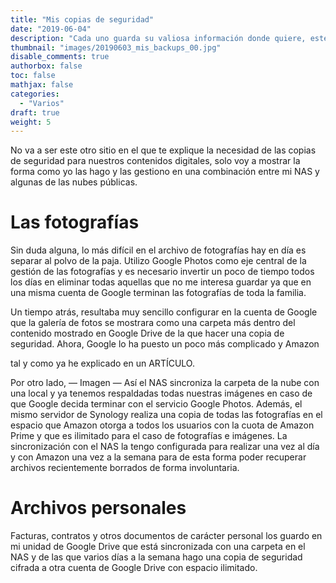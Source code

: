 ```yaml
---
title: "Mis copias de seguridad"
date: "2019-06-04"
description: "Cada uno guarda su valiosa información donde quiere, este sólo es mi modo de hacerlo"
thumbnail: "images/20190603_mis_backups_00.jpg"
disable_comments: true
authorbox: false
toc: false
mathjax: false
categories:
  - "Varios"
draft: true
weight: 5
---
```

No va a ser este otro sitio en el que te explique la necesidad de las copias de seguridad para nuestros contenidos digitales, solo voy a mostrar la forma como yo las hago y las gestiono en una combinación entre mi NAS y algunas de las nubes públicas.
<!--more-->

# Las fotografías
Sin duda alguna, lo más difícil en el archivo de fotografías hay en día es separar al polvo de la paja. Utilizo Google Photos como eje central de la gestión de las fotografías y es necesario invertir un poco de tiempo todos los días en eliminar todas aquellas que no me interesa guardar ya que en una misma cuenta de Google terminan las fotografías de toda la familia.

Un tiempo atrás, resultaba muy sencillo configurar en la cuenta de Google que la galería de fotos se mostrara como una carpeta más dentro del contenido mostrado en Google Drive de la que hacer una copia de seguridad. Ahora, Google lo ha puesto un poco más complicado y Amazon 





tal y como ya he explicado en un ARTÍCULO.

Por otro lado,
— Imagen —
Así el NAS sincroniza la carpeta de la nube con una local y ya tenemos respaldadas todas nuestras imágenes en caso de que Google decida terminar con el servicio Google Photos.  Además, el mismo servidor de Synology realiza una copia de todas las fotografías en el espacio que Amazon otorga a todos los usuarios con la cuota de Amazon Prime y que es ilimitado para el caso de fotografías e imágenes.
La sincronización con el NAS la tengo configurada para realizar una vez al día y con Amazon una vez a la semana para de esta forma poder recuperar archivos recientemente borrados de forma involuntaria.

# Archivos personales
Facturas, contratos y otros documentos de carácter personal los guardo en mi unidad de Google Drive que está sincronizada con una carpeta en el NAS y de las que varios días a la semana hago una copia de seguridad cifrada a otra cuenta de Google Drive con espacio ilimitado.